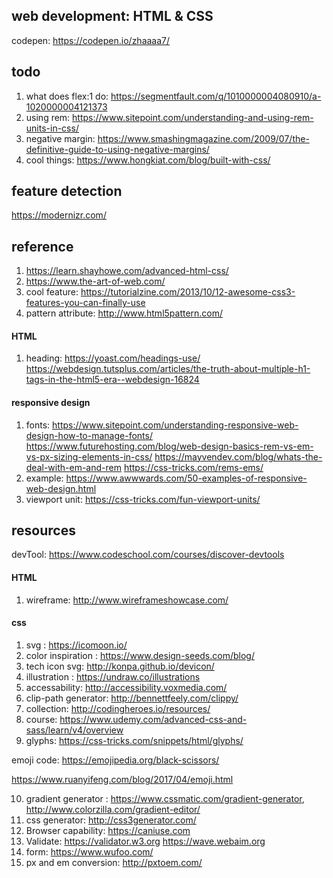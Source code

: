 ## web development: HTML & CSS

codepen: https://codepen.io/zhaaaa7/

## todo
1. what does flex:1 do: https://segmentfault.com/q/1010000004080910/a-1020000004121373
2. using rem: https://www.sitepoint.com/understanding-and-using-rem-units-in-css/
3. negative margin: https://www.smashingmagazine.com/2009/07/the-definitive-guide-to-using-negative-margins/
4. cool things: https://www.hongkiat.com/blog/built-with-css/


## feature detection
https://modernizr.com/


## reference
1. https://learn.shayhowe.com/advanced-html-css/
2. https://www.the-art-of-web.com/
3. cool feature: https://tutorialzine.com/2013/10/12-awesome-css3-features-you-can-finally-use
4. pattern attribute: http://www.html5pattern.com/


#### HTML
1. heading: https://yoast.com/headings-use/
            https://webdesign.tutsplus.com/articles/the-truth-about-multiple-h1-tags-in-the-html5-era--webdesign-16824
            
            
#### responsive design
1. fonts: https://www.sitepoint.com/understanding-responsive-web-design-how-to-manage-fonts/
          https://www.futurehosting.com/blog/web-design-basics-rem-vs-em-vs-px-sizing-elements-in-css/
          https://mayvendev.com/blog/whats-the-deal-with-em-and-rem
          https://css-tricks.com/rems-ems/
2. example: https://www.awwwards.com/50-examples-of-responsive-web-design.html
3. viewport unit: https://css-tricks.com/fun-viewport-units/

          
## resources
devTool: https://www.codeschool.com/courses/discover-devtools

#### HTML
1. wireframe: http://www.wireframeshowcase.com/

#### css
1. svg : https://icomoon.io/
2. color inspiration : https://www.design-seeds.com/blog/
3. tech icon svg: http://konpa.github.io/devicon/
4. illustration : https://undraw.co/illustrations
5. accessability: http://accessibility.voxmedia.com/
6. clip-path generator: http://bennettfeely.com/clippy/
7. collection: http://codingheroes.io/resources/
8. course: https://www.udemy.com/advanced-css-and-sass/learn/v4/overview
9. glyphs: https://css-tricks.com/snippets/html/glyphs/

emoji code: https://emojipedia.org/black-scissors/

https://www.ruanyifeng.com/blog/2017/04/emoji.html


10. gradient generator : https://www.cssmatic.com/gradient-generator, http://www.colorzilla.com/gradient-editor/
11. css generator: http://css3generator.com/
12. Browser capability: https://caniuse.com
13. Validate: https://validator.w3.org
               https://wave.webaim.org
14. form: https://www.wufoo.com/
15. px and em conversion: http://pxtoem.com/




          
